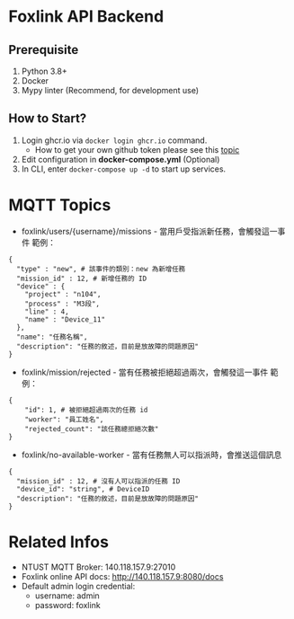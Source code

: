 # Foxlink API Backend

## Prerequisite
1. Python 3.8+
2. Docker
3. Mypy linter (Recommend, for development use)

## How to Start?
1. Login ghcr.io via `docker login ghcr.io` command.
    - How to get your own github token please see this [topic](https://docs.github.com/en/packages/working-with-a-github-packages-registry/working-with-the-container-registry)
2. Edit configuration in **docker-compose.yml** (Optional)
2. In CLI, enter `docker-compose up -d` to start up services.

# MQTT Topics
- foxlink/users/{username}/missions - 當用戶受指派新任務，會觸發這一事件
範例：
```jsonc
{
  "type" : "new", # 該事件的類別：new 為新增任務
  "mission_id" : 12, # 新增任務的 ID
  "device" : {
    "project" : "n104",
    "process" : "M3段",
    "line" : 4,
    "name" : "Device_11"
  },
  "name": "任務名稱",
  "description": "任務的敘述，目前是放故障的問題原因"
}
```
- foxlink/mission/rejected - 當有任務被拒絕超過兩次，會觸發這一事件
範例：
```jsonc
{
    "id": 1, # 被拒絕超過兩次的任務 id
    "worker": "員工姓名",
    "rejected_count": "該任務總拒絕次數"
}
```
- foxlink/no-available-worker - 當有任務無人可以指派時，會推送這個訊息
```jsonc
{
  "mission_id" : 12, # 沒有人可以指派的任務 ID
  "device_id": "string", # DeviceID
  "description": "任務的敘述，目前是放故障的問題原因"
}
```

# Related Infos
- NTUST MQTT Broker: 140.118.157.9:27010
- Foxlink online API docs: http://140.118.157.9:8080/docs
- Default admin login credential:
  - username: admin
  - password: foxlink

